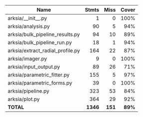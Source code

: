 | Name                               |    Stmts |     Miss |   Cover |
|----------------------------------- | -------: | -------: | ------: |
| arksia/\_\_init\_\_.py             |        1 |        0 |    100% |
| arksia/analysis.py                 |       90 |        5 |     94% |
| arksia/bulk\_pipeline\_results.py  |       94 |       10 |     89% |
| arksia/bulk\_pipeline\_run.py      |       18 |        1 |     94% |
| arksia/extract\_radial\_profile.py |      164 |       22 |     87% |
| arksia/imager.py                   |        9 |        0 |    100% |
| arksia/input\_output.py            |       89 |       26 |     71% |
| arksia/parametric\_fitter.py       |      155 |        5 |     97% |
| arksia/parametric\_forms.py        |       39 |        0 |    100% |
| arksia/pipeline.py                 |      323 |       53 |     84% |
| arksia/plot.py                     |      364 |       29 |     92% |
|                          **TOTAL** | **1346** |  **151** | **89%** |
